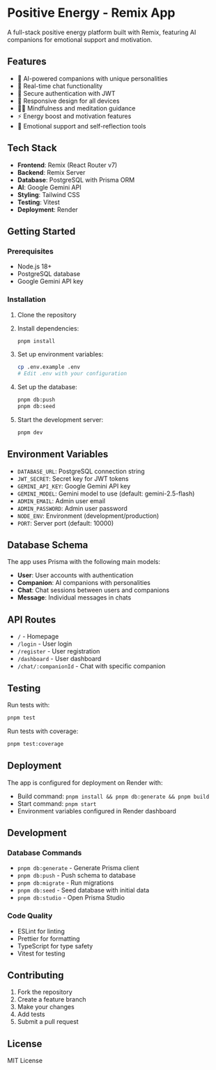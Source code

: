 # Positive Energy - Remix App

A full-stack positive energy platform built with Remix, featuring AI companions for emotional support and motivation.

## Features

- 🤖 AI-powered companions with unique personalities
- 💬 Real-time chat functionality
- 🔐 Secure authentication with JWT
- 📱 Responsive design for all devices
- 🧘‍♀️ Mindfulness and meditation guidance
- ⚡ Energy boost and motivation features
- 🌱 Emotional support and self-reflection tools

## Tech Stack

- **Frontend**: Remix (React Router v7)
- **Backend**: Remix Server
- **Database**: PostgreSQL with Prisma ORM
- **AI**: Google Gemini API
- **Styling**: Tailwind CSS
- **Testing**: Vitest
- **Deployment**: Render

## Getting Started

### Prerequisites

- Node.js 18+
- PostgreSQL database
- Google Gemini API key

### Installation

1. Clone the repository
2. Install dependencies:
   ```bash
   pnpm install
   ```

3. Set up environment variables:
   ```bash
   cp .env.example .env
   # Edit .env with your configuration
   ```

4. Set up the database:
   ```bash
   pnpm db:push
   pnpm db:seed
   ```

5. Start the development server:
   ```bash
   pnpm dev
   ```

## Environment Variables

- `DATABASE_URL`: PostgreSQL connection string
- `JWT_SECRET`: Secret key for JWT tokens
- `GEMINI_API_KEY`: Google Gemini API key
- `GEMINI_MODEL`: Gemini model to use (default: gemini-2.5-flash)
- `ADMIN_EMAIL`: Admin user email
- `ADMIN_PASSWORD`: Admin user password
- `NODE_ENV`: Environment (development/production)
- `PORT`: Server port (default: 10000)

## Database Schema

The app uses Prisma with the following main models:

- **User**: User accounts with authentication
- **Companion**: AI companions with personalities
- **Chat**: Chat sessions between users and companions
- **Message**: Individual messages in chats

## API Routes

- `/` - Homepage
- `/login` - User login
- `/register` - User registration
- `/dashboard` - User dashboard
- `/chat/:companionId` - Chat with specific companion

## Testing

Run tests with:
```bash
pnpm test
```

Run tests with coverage:
```bash
pnpm test:coverage
```

## Deployment

The app is configured for deployment on Render with:

- Build command: `pnpm install && pnpm db:generate && pnpm build`
- Start command: `pnpm start`
- Environment variables configured in Render dashboard

## Development

### Database Commands

- `pnpm db:generate` - Generate Prisma client
- `pnpm db:push` - Push schema to database
- `pnpm db:migrate` - Run migrations
- `pnpm db:seed` - Seed database with initial data
- `pnpm db:studio` - Open Prisma Studio

### Code Quality

- ESLint for linting
- Prettier for formatting
- TypeScript for type safety
- Vitest for testing

## Contributing

1. Fork the repository
2. Create a feature branch
3. Make your changes
4. Add tests
5. Submit a pull request

## License

MIT License
